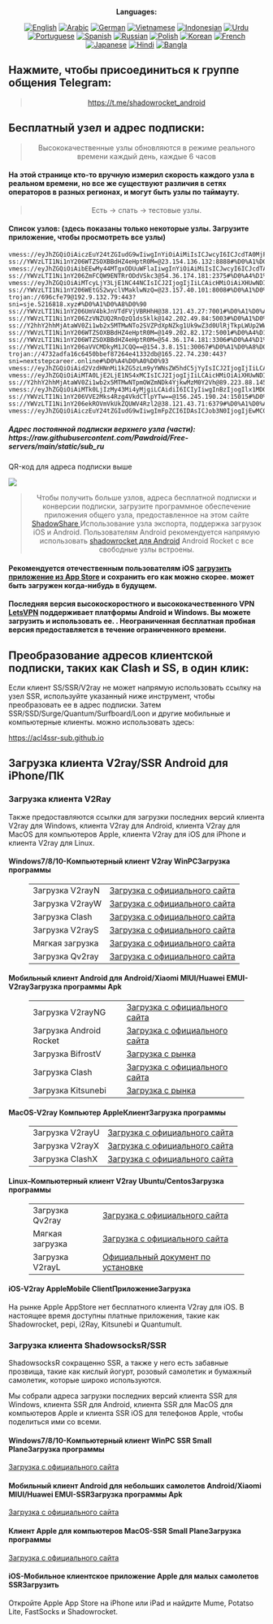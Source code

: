 
<div align="center">

**Languages:**

[![English](https://img.shields.io/badge/Language-English-red?style=for-the-badge)](README-en.md)
[![Arabic](https://img.shields.io/badge/Language-Arabic-red?style=for-the-badge)](README-ar.md)
[![German](https://img.shields.io/badge/Language-German-red?style=for-the-badge)](README-de.md)
[![Vietnamese](https://img.shields.io/badge/Language-Vietnamese-red?style=for-the-badge)](README-vi.md)
[![Indonesian](https://img.shields.io/badge/Language-Indonesian-red?style=for-the-badge)](README-id.md)
[![Urdu](https://img.shields.io/badge/Language-Urdu-red?style=for-the-badge)](README-ur-PK.md)
[![Portuguese](https://img.shields.io/badge/Language-Portuguese-red?style=for-the-badge)](README-pt-BR.md)
[![Spanish](https://img.shields.io/badge/Language-Spanish-red?style=for-the-badge)](README-es.md)
[![Russian](https://img.shields.io/badge/Language-Russian-red?style=for-the-badge)](README-ru.md)
[![Polish](https://img.shields.io/badge/Language-Polish-red?style=for-the-badge)](README-pl.md)
[![Korean](https://img.shields.io/badge/Language-Korean-red?style=for-the-badge)](README-ko-KR.md)
[![French](https://img.shields.io/badge/Language-French-red?style=for-the-badge)](README-fr.md)
[![Japanese](https://img.shields.io/badge/Language-Japanese-red?style=for-the-badge)](README-ja.md)
[![Hindi](https://img.shields.io/badge/Language-Hindi-red?style=for-the-badge)](README-hi.md)
[![Bangla](https://img.shields.io/badge/Language-Bangla-red?style=for-the-badge)](README-bn.md)

</div>
<h2>Нажмите, чтобы присоединиться к группе общения Telegram:</h2>
 <blockquote>
 <p style="text-align: center;"><a href="https://t.me/shadowrocket_android">https://t.me/shadowrocket_android</a></p>
 </blockquote>
 <h2>Бесплатный узел и адрес подписки:</h2>
 <blockquote>
 <p style="text-align: center;">Высококачественные узлы обновляются в режиме реального времени каждый день, каждые 6 часов</p>
 </blockquote>
 <h4>На этой странице кто-то вручную измерил скорость каждого узла в реальном времени, но все же существуют различия в сетях операторов в разных регионах, и могут быть узлы по таймауту. </h4>
 <blockquote>
 <p style="text-align: center;">Есть -> спать -> тестовые узлы. </p>
 </blockquote>
 <h4>Список узлов: (здесь показаны только некоторые узлы. Загрузите приложение, чтобы просмотреть все узлы)</h4>
    
```
vmess://eyJhZGQiOiAiczEuY24tZGIudG9wIiwgInYiOiAiMiIsICJwcyI6ICJcdTA0MjFcdTA0MjhcdTA0MTAiLCAicG9ydCI6IDIwNTIsICJpZCI6ICI0YjM2NjI1Yy1iOWQ5LTNlYTYtYWVkNS04NmQ2MmM3MGUxNmQiLCAiYWlkIjogIjAiLCAibmV0IjogIndzIiwgInR5cGUiOiAiIiwgImhvc3QiOiAiMTAwLTcwLTE5My00Mi5zMS5jbi1kYi50b3AiLCAicGF0aCI6ICIvZGFiYWkuaW4xMDQuMTguMTc5LjIwNyIsICJ0bHMiOiAiIn0=
ss://YWVzLTI1Ni1nY206WTZSOXBBdHZ4eHptR0M=@23.154.136.132:8888#%D0%A1%D0%A8%D0%90
vmess://eyJhZGQiOiAibEEwMy44MTgxODUuWFlaIiwgInYiOiAiMiIsICJwcyI6ICJcdTA0MjFcdTA0MjhcdTA0MTAiLCAicG9ydCI6IDQ0MywgImlkIjogIjYwY2RkODllLWE5Y2YtNDg1MC04NTc3LWUzYzZhYmY1NTE1ZCIsICJhaWQiOiAiMCIsICJuZXQiOiAid3MiLCAidHlwZSI6ICIiLCAiaG9zdCI6ICIiLCAicGF0aCI6ICIvZ3lDVk9SZmpvWFl5SEhjSkJ1TGQiLCAidGxzIjogInRscyJ9
ss://YWVzLTI1Ni1nY206ZmFCQW9ENTRrODdVSkc3@54.36.174.181:2375#%D0%A4%D1%80%D0%B0%D0%BD%D1%86%D0%B8%D1%8F
vmess://eyJhZGQiOiAiMTcyLjY3LjE1NC44NCIsICJ2IjogIjIiLCAicHMiOiAiXHUwNDIxXHUwNDI4XHUwNDEwIiwgInBvcnQiOiA0NDMsICJpZCI6ICJlNTM3ZjJmNS0yYTBjLTRmNTktOTJjOS04MzJjYTY0MzNiZjMiLCAiYWlkIjogIjAiLCAibmV0IjogIndzIiwgInR5cGUiOiAiIiwgImhvc3QiOiAiaXJ2aWRlby5jZmQiLCAicGF0aCI6ICIvbGlua3dzIiwgInRscyI6ICJ0bHMifQ==
ss://YWVzLTI1Ni1nY206WEtGS2wyclVMaklwNzQ=@23.157.40.101:8008#%D0%A1%D0%A8%D0%90
trojan://696cfe79@192.9.132.79:443?sni=sje.5216818.xyz#%D0%A1%D0%A8%D0%90
ss://YWVzLTI1Ni1nY206UmV4bkJnVTdFVjVBRHhH@38.121.43.27:7001#%D0%A1%D0%A8%D0%90
ss://YWVzLTI1Ni1nY206ZzVNZUQ2RnQzQ1dsSklk@142.202.49.84:5003#%D0%A1%D0%A8%D0%90
ss://Y2hhY2hhMjAtaWV0Zi1wb2x5MTMwNTo2SVZPdXpNZkg1Uk9wZ3d0UlRjTkpLWUp2WWU5RkRWYVU3d0FZWWg4UFJMeHhaczY=@188.191.147.127:31348#%D0%98%D0%B7%D1%80%D0%B0%D0%B8%D0%BB%D1%8C
ss://YWVzLTI1Ni1nY206WTZSOXBBdHZ4eHptR0M=@149.202.82.172:5001#%D0%A4%D1%80%D0%B0%D0%BD%D1%86%D0%B8%D1%8F
ss://YWVzLTI1Ni1nY206WTZSOXBBdHZ4eHptR0M=@54.36.174.181:3306#%D0%A4%D1%80%D0%B0%D0%BD%D1%86%D0%B8%D1%8F
ss://YWVzLTI1Ni1nY206aVVCMDkyM1JCQQ==@154.3.8.151:30067#%D0%A1%D0%A8%D0%90
trojan://4732adfa16c6450bbef87264e41332db@165.22.74.230:443?sni=nextstepcareer.online#%D0%A4%D0%A0%D0%93
vmess://eyJhZGQiOiAid2VzdHNnMi1kZG5zLm9yYWNsZW5hdC5jYyIsICJ2IjogIjIiLCAicHMiOiAiXHUwNDI4XHUwNDMyXHUwNDM1XHUwNDQ2XHUwNDM4XHUwNDRmIiwgInBvcnQiOiAyMzQ1MiwgImlkIjogImI0NjYxMTFmLTBhZDgtNGYxMi04OTljLTVmZjE0NDQ2YzA4OCIsICJhaWQiOiAiMCIsICJuZXQiOiAid3MiLCAidHlwZSI6ICIiLCAiaG9zdCI6ICJ3ZXN0c2cyLWRkbnMub3JhY2xlbmF0LmNjIiwgInBhdGgiOiAiLyIsICJ0bHMiOiAiIn0=
vmess://eyJhZGQiOiAiMTA0LjE2LjE1NS4xMCIsICJ2IjogIjIiLCAicHMiOiAiXHUwNDIxXHUwNDI4XHUwNDEwIiwgInBvcnQiOiAyMDk1LCAiaWQiOiAiNGIzNjYyNWMtYjlkOS0zZWE2LWFlZDUtODZkNjJjNzBlMTZkIiwgImFpZCI6ICIwIiwgIm5ldCI6ICJ3cyIsICJ0eXBlIjogIiIsICJob3N0IjogIjEwMC0yMDktNDctMTQxLnMyLmRiLWxpbmswMi50b3AiLCAicGF0aCI6ICIvZGFiYWkuaW4xMDQuMjAuMjcuMTE1IiwgInRscyI6ICIifQ==
ss://Y2hhY2hhMjAtaWV0Zi1wb2x5MTMwNTpmOWZmNDk4YjkwMzM0Y2Vh@89.223.88.145:43190#%D0%9C%D0%B5%D0%BA%D1%81%D0%B8%D0%BA%D0%B0
vmess://eyJhZGQiOiAiMTk0LjIzMy43Mi4yMjgiLCAidiI6ICIyIiwgInBzIjogIlx1MDQyMVx1MDQzOFx1MDQzZFx1MDQzM1x1MDQzMFx1MDQzZlx1MDQ0M1x1MDQ0MCIsICJwb3J0IjogMjc1NzUsICJpZCI6ICIxNjUwOTI2Mi1kYmUyLTQzYmEtOTljZS0wNzkxM2QyYTE4YjQiLCAiYWlkIjogIjAiLCAibmV0IjogInRjcCIsICJ0eXBlIjogIiIsICJob3N0IjogIiIsICJwYXRoIjogIiIsICJ0bHMiOiAiIn0=
ss://YWVzLTI1Ni1nY206VVE2Mks4Rzg4VkdCTlpYTw==@156.245.190.24:15015#%D0%93%D0%BE%D0%BD%D0%BA%D0%BE%D0%BD%D0%B3
ss://YWVzLTI1Ni1nY206ekROVmVkUkZQUWV4Rzl2@38.121.43.71:6379#%D0%A1%D0%A8%D0%90
vmess://eyJhZGQiOiAiczEuY24tZGIudG9wIiwgImFpZCI6IDAsICJob3N0IjogIjEwMC00Ny0xNTQtOS5zMS5jbi1kYi50b3AiLCAiaWQiOiAiNGIzNjYyNWMtYjlkOS0zZWE2LWFlZDUtODZkNjJjNzBlMTZkIiwgIm5ldCI6ICJ3cyIsICJwYXRoIjogIi9kYWJhaS5pbjEwNC4yNC4xODEuMTg5IiwgInBvcnQiOiAyMDg2LCAicHMiOiAiXHUwNDIxXHUwNDI4XHUwNDEwIiwgInRscyI6ICIiLCAidHlwZSI6ICJhdXRvIiwgInNlY3VyaXR5IjogImF1dG8iLCAic2tpcC1jZXJ0LXZlcmlmeSI6IHRydWUsICJzbmkiOiAiIn0=
```
<h5>Адрес постоянной подписки верхнего узла (части): https://raw.githubusercontent.com/Pawdroid/Free-servers/main/static/sub_ru</h5>
 <p>QR-код для адреса подписки выше</p>
 <img src='https://raw.githubusercontent.com/Pawdroid/Free-servers/main/static/sub_ru.png' ширина=250 высота=250>
 <blockquote style='text-align: center;'>Чтобы получить больше узлов, адреса бесплатной подписки и конверсии подписки, загрузите программное обеспечение приложения общего узла, предоставленное на этом сайте <a href='https://shadowsharing.com'>ShadowShare </a> Использование узла экспорта, поддержка загрузок iOS и Android. Пользователям Android рекомендуется напрямую использовать <a href='https://github.com/Pawdroid/shadowrocket_for_android'>shadowrocket для Android</a> Android Rocket с все свободные узлы встроены. </blockquote>
 <h4>Рекомендуется отечественным пользователям iOS <a href='https://apps.apple.com/cn/app/shadowshare/id1612647259'>загрузить приложение из App Store</a> и сохранить его как можно скорее. может быть загружен когда-нибудь в будущем.</h4>
 <h4>Последняя версия высокоскоростного и высококачественного VPN <a href='https://letsgovpn.com'>LetsVPN</a> поддерживает платформы Android и Windows. Вы можете загрузить и использовать ее. . Неограниченная бесплатная пробная версия предоставляется в течение ограниченного времени. </h4>
 <div class="nv-content-wrap enter-content">
 <h2>Преобразование адресов клиентской подписки, таких как Clash и SS, в один клик:</h2>
 <p>Если клиент SS/SSR/V2ray не может напрямую использовать ссылку на узел SSR, используйте указанный ниже инструмент, чтобы преобразовать ее в адрес подписки. Затем SSR/SSD/Surge/Quantum/Surfboard/Loon и другие мобильные и компьютерные клиенты. можно использовать здесь:</p>
 <p><a href="https://acl4ssr-sub.github.io" target="_blank" rel="noreferrer noopener nofollow">https://acl4ssr-sub.github.io</a></p>
 <h2>Загрузка клиента V2ray/SSR Android для iPhone/ПК</h2>
 <h3>Загрузка клиента V2Ray</h3>
 <p>Также предоставляются ссылки для загрузки последних версий клиента V2ray для Windows, клиента V2ray для Android, клиента V2ray для MacOS для компьютеров Apple, клиента V2ray для iOS для iPhone и клиента V2ray для Linux. </p>
 <h4>Windows7/8/10-<strong>Компьютерный клиент V2ray WinPC</strong>Загрузка программы</h4>
 <figure class="wp-block-table alignwide is-style-stripes"><table><tbody><tr><td>Загрузка V2rayN</td><td><a href="https://github. com/2dust/v2rayN/releases" target="_blank" rel="noreferrer noopener">Загрузка с официального сайта</a></td></tr><tr><td>Загрузка V2rayW</td><td> <a href="https://github.com/Cenmrev/V2RayW/releases" target="_blank" rel="noreferrer noopener">Загрузка с официального сайта</a></td></tr><tr><td> Загрузка Clash</td><td><a href="https://github.com/Fndroid/clash_for_windows_pkg/releases" target="_blank" rel="noreferrer noopener">Загрузка с официального сайта</a></td> </tr><tr><td>Загрузка V2rayS</td><td><a href="https://github.com/Shinlor/V2RayS/releases" target="_blank" rel="noreferrer noopener"> Загрузка с официального сайта</a></td></tr><tr><td>Мягкая загрузка</td><td><a href="https://github.com/mellow-io/mellow/releases" target="_blank" rel="noreferrer noopener">Загрузка с официального сайта</a></td></tr><tr><td>Загрузка Qv2ray</td><td><a href= "https://github.com/Qv2ray/Qv2ray" target="_blank" rel="noreferrer noopener">Загрузка с официального сайта</a></td></tr></tbody></table></figure>
 <h4><strong>Мобильный клиент Android для Android/Xiaomi MIUI/Huawei EMUI-V2ray</strong>Загрузка программы Apk</h4>
 <figure class="wp-block-table alignwide is-style-stripes"><table><tbody><tr><td>Загрузка V2rayNG</td><td><a href="https://github. com/2dust/v2rayNG/releases" target="_blank" rel="noreferrer noopener">Загрузка с официального сайта</a></td></tr><tr><td>Загрузка Android Rocket</td><td><a href="https://github.com/Pawdroid/shadowrocket_for_android/releases" target="_blank" rel="noreferrer noopener">Загрузка с официального сайта</a></td></tr><tr> <td>Загрузка BifrostV</td><td><a rel="noreferrer noopener" href="https://www.appsapk.com/downloading/latest/com.github.dawndiy.bifrostv-0.6.8.apk " target="_blank">Загрузка с рынка</a></td></tr><tr><td>Загрузка Clash</td><td><a href="https://github.com/Kr328/ClashForAndroid/releases" target="_blank" rel="noreferrer noopener">Загрузка с официального сайта</a></td></tr><tr><td>Загрузка Kitsunebi</td><td><a rel =" noreferrer noopener" href="https://apkpure.com/kitsunebi/fun.kitsunebi.kitsunebi4android" target="_blank">Загрузка с рынка</a></td></tr></tbody></table></figure>
 <h4><strong>MacOS-V2ray <strong>Компьютер Apple</strong>Клиент</strong>Загрузка программы</h4>
 <figure class="wp-block-table alignwide is-style-stripes"><table><tbody><tr><td>Загрузка V2rayU</td><td><a href="https://github. com/yanue/V2rayU/releases" target="_blank" rel="noreferrer noopener">Загрузка с официального сайта</a></td></tr><tr><td>Загрузка V2rayX</td><td> <a href="https://github.com/Cenmrev/V2RayX/releases" target="_blank" rel="noreferrer noopener">Загрузка с официального сайта</a></td></tr><tr><td> Загрузка ClashX</td><td><a href="https://github.com/yichengchen/clashX/releases" target="_blank" rel="noreferrer noopener">Загрузка с официального сайта</a></td> </tr></tbody></table></figure>
 <h4><strong>Linux</strong>–<strong>Компьютерный клиент V2ray Ubuntu/Centos</strong>Загрузка программы</h4>
 <figure class="wp-block-table alignwide is-style-stripes"><table><tbody><tr><td>Загрузка Qv2ray</td><td><a href="https://github. com/Qv2ray/Qv2ray" target="_blank" rel="noreferrer noopener">Загрузка с официального сайта</a></td></tr><tr><td>Мягкая загрузка</td><td><a href ="https://github.com/mellow-io/mellow/releases" target="_blank" rel="noreferrer noopener">Загрузка с официального сайта</a></td></tr><tr><td> Загрузка V2rayL</td><td><a rel="noreferrer noopener" href="https://github.com/jiangxufeng/v2rayL" target="_blank">Официальный документ по установке</a></td></tr></tbody></table></figure>
 <h4>iOS-<strong>V2ray Apple<strong>Mobile Client</strong>Приложение</strong>Загрузка</h4>
 <p>На рынке Apple AppStore нет бесплатного клиента V2ray для iOS. В настоящее время доступны платные приложения, такие как Shadowrocket, pepi, i2Ray, Kitsunebi и Quantumult. </p>
 <h3>Загрузка клиента ShadowsocksR/SSR</h3>
 <p>ShadowsocksR сокращенно SSR, а также у него есть забавные прозвища, такие как кислый йогурт, розовый самолетик и бумажный самолетик, которые широко используются. </p>
 <p>Мы собрали адреса загрузки последних версий клиента SSR для Windows, клиента SSR для Android, клиента SSR для MacOS для компьютеров Apple и клиента SSR iOS для телефонов Apple, чтобы поделиться ими со всеми. </p>
 <h4><strong>Windows7/8/10-<strong>Компьютерный клиент WinPC SSR Small Plane</strong>Загрузка программы</strong></h4>
 <p><a rel="noreferrer noopener" href="https://github.com/shadowsocksrr/shadowsocksr-csharp/releases" target="_blank">Загрузка с официального сайта</a></p>
 <h4><strong><strong>Мобильный клиент Android для небольших самолетов Android/Xiaomi MIUI/Huawei EMUI-SSR</strong>Загрузка программы Apk</strong></h4>
 <p><a rel="noreferrer noopener" href="https://github.com/shadowsocksrr/shadowsocksr-android/releases" target="_blank">Загрузка с официального сайта</a></p>
 <h4><strong><strong>Клиент Apple для компьютеров MacOS-SSR Small Plane</strong>Загрузка программы</strong></h4>
 <p><a href="https://github.com/qinyuhang/ShadowsocksX-NG-R/releases" target="_blank" rel="noreferrer noopener">Загрузка с официального сайта</a></p>
 <h4><strong>iOS-<strong>Мобильное клиентское приложение Apple для малых самолетов SSR</strong></strong>Загрузить</h4>
 <p>Откройте Apple App Store на iPhone или iPad и найдите Mume, Potatso Lite, FastSocks и Shadowrocket. </p></div>
    